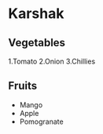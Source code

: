 # Karshak

## Vegetables
1.Tomato 
2.Onion 
3.Chillies

## Fruits 
* Mango 
* Apple 
* Pomogranate


